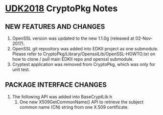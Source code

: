 # [UDK2018]( https://github.com/tianocore/tianocore.github.io/wiki/UDK2018) CryptoPkg Notes
##                            NEW FEATURES AND CHANGES
1. OpenSSL version was updated to the new 1.1.0g (released at 02-Nov-2017).
2. OpenSSL git repository was added into EDKII project as one submodule.
   Please refer to CryptoPkg/Library/OpensslLib/OpenSSL-HOWTO.txt on how to
   clone / pull main EDKII repo and openssl submodule.
3. Cryptest application was removed from CryptoPkg, which was only for unit
   test.

##                            PACKAGE INTERFACE CHANGES
1. The following API was added into BaseCryptLib.h
   1) One new X509GetCommonName() API to retrieve the subject common name (CN)
      string from one X.509 certificate.
